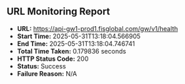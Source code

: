 ## URL Monitoring Report

- **URL:** https://api-gw1-prod1.fisglobal.com/gw/v1/health
- **Start Time:** 2025-05-31T13:18:04.566905
- **End Time:** 2025-05-31T13:18:04.746741
- **Total Time Taken:** 0.179836 seconds
- **HTTP Status Code:** 200
- **Status:** Success
- **Failure Reason:** N/A
